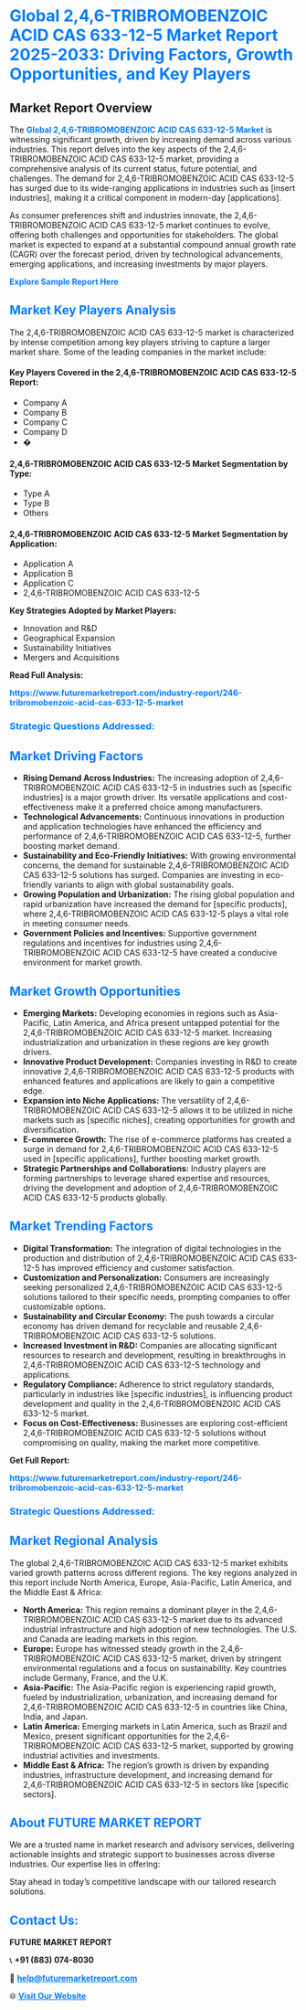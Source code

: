 <h1 style="color: #007BFF;">Global 2,4,6-TRIBROMOBENZOIC ACID CAS 633-12-5 Market Report 2025-2033: Driving Factors, Growth Opportunities, and Key Players</h1>

<section id="overview">
<h2>Market Report Overview</h2>
<p>The <a href="https://www.futuremarketreport.com/industry-report/246-tribromobenzoic-acid-cas-633-12-5-market" style="color: #007BFF; text-decoration: none;"><strong>Global 2,4,6-TRIBROMOBENZOIC ACID CAS 633-12-5 Market</strong></a> is witnessing significant growth, driven by increasing demand across various industries. This report delves into the key aspects of the 2,4,6-TRIBROMOBENZOIC ACID CAS 633-12-5 market, providing a comprehensive analysis of its current status, future potential, and challenges. The demand for 2,4,6-TRIBROMOBENZOIC ACID CAS 633-12-5 has surged due to its wide-ranging applications in industries such as [insert industries], making it a critical component in modern-day [applications].</p>
<p>As consumer preferences shift and industries innovate, the 2,4,6-TRIBROMOBENZOIC ACID CAS 633-12-5 market continues to evolve, offering both challenges and opportunities for stakeholders. The global market is expected to expand at a substantial compound annual growth rate (CAGR) over the forecast period, driven by technological advancements, emerging applications, and increasing investments by major players.</p>
</section>

<section id="overview">
<p><a href="https://www.futuremarketreport.com/request-sample/reportId=120133" style="color: #007BFF; text-decoration: none;"><strong>Explore Sample Report Here</strong></a></p>
</section>

<section id="key-players">
<h2 style="color: #007BFF;">Market Key Players Analysis</h2>
<p>The 2,4,6-TRIBROMOBENZOIC ACID CAS 633-12-5 market is characterized by intense competition among key players striving to capture a larger market share. Some of the leading companies in the market include:</p>
<h4>Key Players Covered in the 2,4,6-TRIBROMOBENZOIC ACID CAS 633-12-5 Report:</h4>
<ul><li>Company A</li><li>Company B</li><li>Company C</li><li>Company D</li><li>�</li></ul>
<h4>2,4,6-TRIBROMOBENZOIC ACID CAS 633-12-5 Market Segmentation by Type:</h4>
<ul><li>Type A</li><li>Type B</li><li>Others</li></ul>

<h4>2,4,6-TRIBROMOBENZOIC ACID CAS 633-12-5 Market Segmentation by Application:</h4>
<ul><li>Application A</li><li>Application B</li><li>Application C</li><li>2,4,6-TRIBROMOBENZOIC ACID CAS 633-12-5</li></ul>
<p><strong>Key Strategies Adopted by Market Players:</strong></p>
<ul>
<li>Innovation and R&D</li>
<li>Geographical Expansion</li>
<li>Sustainability Initiatives</li>
<li>Mergers and Acquisitions</li>
</ul>
</section>

<section>
<p><strong>Read Full Analysis: </strong></p><a href="https://www.futuremarketreport.com/industry-report/246-tribromobenzoic-acid-cas-633-12-5-market" style="color: #007BFF; text-decoration: none;"><strong>https://www.futuremarketreport.com/industry-report/246-tribromobenzoic-acid-cas-633-12-5-market</strong></a>
<h3 style="color: #007BFF;">Strategic Questions Addressed:</h3>
</section>

<section id="driving-factors">
<h2 style="color: #007BFF;">Market Driving Factors</h2>
<ul>
<li><strong>Rising Demand Across Industries:</strong> The increasing adoption of 2,4,6-TRIBROMOBENZOIC ACID CAS 633-12-5 in industries such as [specific industries] is a major growth driver. Its versatile applications and cost-effectiveness make it a preferred choice among manufacturers.</li>
<li><strong>Technological Advancements:</strong> Continuous innovations in production and application technologies have enhanced the efficiency and performance of 2,4,6-TRIBROMOBENZOIC ACID CAS 633-12-5, further boosting market demand.</li>
<li><strong>Sustainability and Eco-Friendly Initiatives:</strong> With growing environmental concerns, the demand for sustainable 2,4,6-TRIBROMOBENZOIC ACID CAS 633-12-5 solutions has surged. Companies are investing in eco-friendly variants to align with global sustainability goals.</li>
<li><strong>Growing Population and Urbanization:</strong> The rising global population and rapid urbanization have increased the demand for [specific products], where 2,4,6-TRIBROMOBENZOIC ACID CAS 633-12-5 plays a vital role in meeting consumer needs.</li>
<li><strong>Government Policies and Incentives:</strong> Supportive government regulations and incentives for industries using 2,4,6-TRIBROMOBENZOIC ACID CAS 633-12-5 have created a conducive environment for market growth.</li>
</ul>
</section>

<section id="growth-opportunities">
<h2 style="color: #007BFF;">Market Growth Opportunities</h2>
<ul>
<li><strong>Emerging Markets:</strong> Developing economies in regions such as Asia-Pacific, Latin America, and Africa present untapped potential for the 2,4,6-TRIBROMOBENZOIC ACID CAS 633-12-5 market. Increasing industrialization and urbanization in these regions are key growth drivers.</li>
<li><strong>Innovative Product Development:</strong> Companies investing in R&D to create innovative 2,4,6-TRIBROMOBENZOIC ACID CAS 633-12-5 products with enhanced features and applications are likely to gain a competitive edge.</li>
<li><strong>Expansion into Niche Applications:</strong> The versatility of 2,4,6-TRIBROMOBENZOIC ACID CAS 633-12-5 allows it to be utilized in niche markets such as [specific niches], creating opportunities for growth and diversification.</li>
<li><strong>E-commerce Growth:</strong> The rise of e-commerce platforms has created a surge in demand for 2,4,6-TRIBROMOBENZOIC ACID CAS 633-12-5 used in [specific applications], further boosting market growth.</li>
<li><strong>Strategic Partnerships and Collaborations:</strong> Industry players are forming partnerships to leverage shared expertise and resources, driving the development and adoption of 2,4,6-TRIBROMOBENZOIC ACID CAS 633-12-5 products globally.</li>
</ul>
</section>

<section id="trending-factors">
<h2 style="color: #007BFF;">Market Trending Factors</h2>
<ul>
<li><strong>Digital Transformation:</strong> The integration of digital technologies in the production and distribution of 2,4,6-TRIBROMOBENZOIC ACID CAS 633-12-5 has improved efficiency and customer satisfaction.</li>
<li><strong>Customization and Personalization:</strong> Consumers are increasingly seeking personalized 2,4,6-TRIBROMOBENZOIC ACID CAS 633-12-5 solutions tailored to their specific needs, prompting companies to offer customizable options.</li>
<li><strong>Sustainability and Circular Economy:</strong> The push towards a circular economy has driven demand for recyclable and reusable 2,4,6-TRIBROMOBENZOIC ACID CAS 633-12-5 solutions.</li>
<li><strong>Increased Investment in R&D:</strong> Companies are allocating significant resources to research and development, resulting in breakthroughs in 2,4,6-TRIBROMOBENZOIC ACID CAS 633-12-5 technology and applications.</li>
<li><strong>Regulatory Compliance:</strong> Adherence to strict regulatory standards, particularly in industries like [specific industries], is influencing product development and quality in the 2,4,6-TRIBROMOBENZOIC ACID CAS 633-12-5 market.</li>
<li><strong>Focus on Cost-Effectiveness:</strong> Businesses are exploring cost-efficient 2,4,6-TRIBROMOBENZOIC ACID CAS 633-12-5 solutions without compromising on quality, making the market more competitive.</li>
</ul>
</section>

<section>
<p><strong>Get Full Report: </strong></p><a href="https://www.futuremarketreport.com/industry-report/246-tribromobenzoic-acid-cas-633-12-5-market" style="color: #007BFF; text-decoration: none;"><strong>https://www.futuremarketreport.com/industry-report/246-tribromobenzoic-acid-cas-633-12-5-market</strong></a>
<h3 style="color: #007BFF;">Strategic Questions Addressed:</h3>
</section>


<section id="regional-analysis">
<h2 style="color: #007BFF;">Market Regional Analysis</h2>
<p>The global 2,4,6-TRIBROMOBENZOIC ACID CAS 633-12-5 market exhibits varied growth patterns across different regions. The key regions analyzed in this report include North America, Europe, Asia-Pacific, Latin America, and the Middle East & Africa:</p>
<ul>
<li><strong>North America:</strong> This region remains a dominant player in the 2,4,6-TRIBROMOBENZOIC ACID CAS 633-12-5 market due to its advanced industrial infrastructure and high adoption of new technologies. The U.S. and Canada are leading markets in this region.</li>
<li><strong>Europe:</strong> Europe has witnessed steady growth in the 2,4,6-TRIBROMOBENZOIC ACID CAS 633-12-5 market, driven by stringent environmental regulations and a focus on sustainability. Key countries include Germany, France, and the U.K.</li>
<li><strong>Asia-Pacific:</strong> The Asia-Pacific region is experiencing rapid growth, fueled by industrialization, urbanization, and increasing demand for 2,4,6-TRIBROMOBENZOIC ACID CAS 633-12-5 in countries like China, India, and Japan.</li>
<li><strong>Latin America:</strong> Emerging markets in Latin America, such as Brazil and Mexico, present significant opportunities for the 2,4,6-TRIBROMOBENZOIC ACID CAS 633-12-5 market, supported by growing industrial activities and investments.</li>
<li><strong>Middle East & Africa:</strong> The region’s growth is driven by expanding industries, infrastructure development, and increasing demand for 2,4,6-TRIBROMOBENZOIC ACID CAS 633-12-5 in sectors like [specific sectors].</li>
</ul>
</section>

<footer>
<h2 style="color: #007BFF;">About FUTURE MARKET REPORT</h2>
<p>We are a trusted name in market research and advisory services, delivering actionable insights and strategic support to businesses across diverse industries. Our expertise lies in offering:</p>

<p>Stay ahead in today’s competitive landscape with our tailored research solutions.</p>

<h2 style="color: #007BFF;">Contact Us:</h2>
<p><strong>FUTURE MARKET REPORT</strong></p>
<p>📞 <strong>+91 (883) 074-8030</strong></p>
<p>📧 <strong><a href="mailto:help@futuremarketreport.com" style="color: #007BFF;">help@futuremarketreport.com</a></strong></p>
<p>🌐 <strong><a href="https://www.futuremarketreport.com/" style="color: #007BFF;">Visit Our Website</a></strong></p>
</footer>